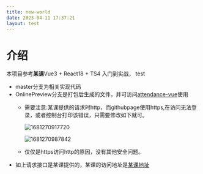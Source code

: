 ```yaml
---
title: new-world
date: 2023-04-11 17:37:21
layout: test
---
```

# 介绍

本项目参考**某课**Vue3 + React18 + TS4 入门到实战，
test
- master分支为相关实现代码
- OnlinePreview分支是打包后生成的文件，并可访问[attendance-vue](https://dwmorning.github.io/attendance-vue)使用
  - 需要注意:某课提供的请求时http，而githubpage使用https,在访问无法登录，或者控制台打印该错误，只需要修改如下就可。


    ![1681270917720](image/README/1681270917720.png)

    ![1681270987842](image/README/1681270987842.png)
  - 仅仅是https访问http的原因，没有其他安全问题。
- 如上请求接口是某课提供的，某课的访问地址是[某课地址](http://vue.h5ke.top/login)
